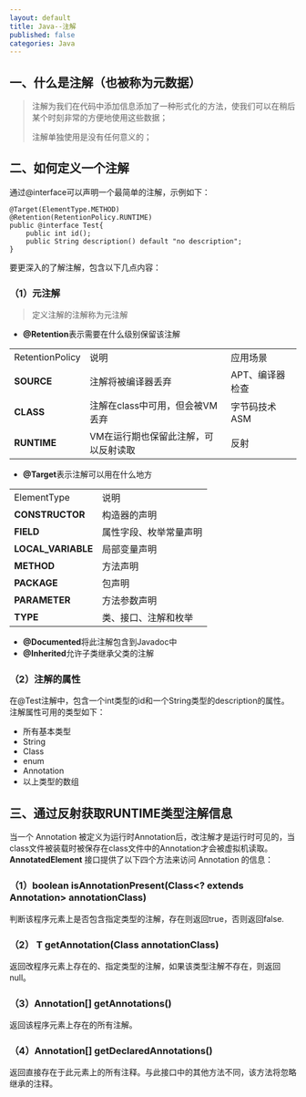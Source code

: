 ```yaml
---
layout: default
title: Java--注解
published: false
categories: Java
---
```


## 一、什么是注解（也被称为元数据） ##
> 注解为我们在代码中添加信息添加了一种形式化的方法，使我们可以在稍后某个时刻非常的方便地使用这些数据；
> 
> 注解单独使用是没有任何意义的；
## 二、如何定义一个注解 ##
通过@interface可以声明一个最简单的注解，示例如下：
	
	@Target(ElementType.METHOD)
	@Retention(RetentionPolicy.RUNTIME)
	public @interface Test{
		public int id();
		public String description() default "no description";
	}
要更深入的了解注解，包含以下几点内容：
### （1）元注解 ###
> 定义注解的注解称为元注解
- **@Retention**表示需要在什么级别保留该注解

<table class="table">
   <tr>
    <td>RetentionPolicy</td>
    <td>说明</td>
    <td>应用场景</td>
   </tr>
   <tr>
    <td><B>SOURCE</B></td>
    <td>注解将被编译器丢弃</td>
    <td>APT、编译器检查</td>
   </tr>
	<tr>
    <td><B>CLASS</B></td>
    <td>注解在class中可用，但会被VM丢弃</td>
    <td>字节码技术ASM</td>
   </tr>
	<tr>
    <td><B>RUNTIME</B></td>
    <td>VM在运行期也保留此注解，可以反射读取</td>
    <td>反射</td>
   </tr>
</table>

- **@Target**表示注解可以用在什么地方
<table class="table">
   <tr>
    <td>ElementType</td>
    <td>说明</td>
   </tr>
   <tr>
    <td><B>CONSTRUCTOR</B></td>
    <td>构造器的声明</td>
   </tr>
	<tr>
    <td><B>FIELD</B></td>
    <td>属性字段、枚举常量声明</td>
   </tr>
	<tr>
    <td><B>LOCAL_VARIABLE</B></td>
    <td>局部变量声明</td>
   </tr>
<tr>
    <td><B>METHOD</B></td>
    <td>方法声明</td>
   </tr>
   <tr>
    <td><B>PACKAGE</B></td>
    <td>包声明</td>
   </tr>
	<tr>
    <td><B>PARAMETER</B></td>
    <td>方法参数声明</td>
   </tr>
	<tr>
    <td><B>TYPE</B></td>
    <td>类、接口、注解和枚举</td>
   </tr>
</table>

- **@Documented**将此注解包含到Javadoc中
- **@Inherited**允许子类继承父类的注解
### （2）注解的属性 ###

在@Test注解中，包含一个int类型的id和一个String类型的description的属性。注解属性可用的类型如下：

- 所有基本类型
- String
- Class
- enum
- Annotation
- 以上类型的数组

## 三、通过反射获取RUNTIME类型注解信息 ##
当一个 Annotation 被定义为运行时Annotation后，改注解才是运行时可见的，当class文件被装载时被保存在class文件中的Annotation才会被虚拟机读取。
**AnnotatedElement** 接口提供了以下四个方法来访问 Annotation 的信息：

### （1）boolean isAnnotationPresent(Class<? extends Annotation> annotationClass)  ###
判断该程序元素上是否包含指定类型的注解，存在则返回true，否则返回false.
### （2）<T extends Annotation> T getAnnotation(Class<T> annotationClass)  ###
返回改程序元素上存在的、指定类型的注解，如果该类型注解不存在，则返回null。
### （3）Annotation[] getAnnotations()  ###
返回该程序元素上存在的所有注解。
### （4）Annotation[] getDeclaredAnnotations() ###
返回直接存在于此元素上的所有注释。与此接口中的其他方法不同，该方法将忽略继承的注释。